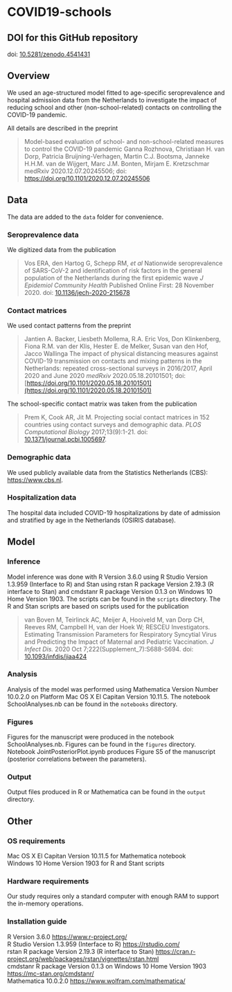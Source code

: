 # COVID19-schools

## DOI for this GitHub repository
doi: [10.5281/zenodo.4541431](10.5281/zenodo.4541431)

## Overview

We used an age-structured model fitted to age-specific seroprevalence and hospital admission data from the Netherlands to investigate the impact of reducing school and other (non-school-related) contacts on controlling the COVID-19 pandemic.

All details are described in the preprint

> Model-based evaluation of school- and non-school-related measures to control the COVID-19 pandemic
Ganna Rozhnova, Christiaan H. van Dorp, Patricia Bruijning-Verhagen, Martin C.J. Bootsma, Janneke H.H.M. van de Wijgert, Marc J.M. Bonten, Mirjam E. Kretzschmar
medRxiv 2020.12.07.20245506; doi: https://doi.org/10.1101/2020.12.07.20245506

## Data

The data are added to the `data` folder for convenience.

### Seroprevalence data

We digitized data from the publication

> Vos ERA, den Hartog G, Schepp RM, *et al*
  Nationwide seroprevalence of SARS-CoV-2 and identification of risk factors in the general population of the Netherlands during the first epidemic wave
  *J Epidemiol Community Health* Published Online First: 28 November 2020. doi: [10.1136/jech-2020-215678](10.1136/jech-2020-215678)

### Contact matrices

We used contact patterns from the preprint

> Jantien A. Backer, Liesbeth Mollema, R.A. Eric Vos, Don Klinkenberg, Fiona R.M. van der Klis, Hester E. de Melker, Susan van den Hof, Jacco Wallinga
  The impact of physical distancing measures against COVID-19 transmission on contacts and mixing patterns in the Netherlands: 
  repeated cross-sectional surveys in 2016/2017, April 2020 and June 2020
  *medRxiv* 2020.05.18.20101501; doi: [https://doi.org/10.1101/2020.05.18.20101501](https://doi.org/10.1101/2020.05.18.20101501)
  
The school-specific contact matrix was taken from the publication 

> Prem K, Cook AR, Jit M. Projecting social contact matrices in 152 countries using contact surveys and demographic data. *PLOS Computational Biology* 2017;13(9):1-21. doi: [10.1371/journal.pcbi.1005697](10.1371/journal.pcbi.1005697).

### Demographic data

We used publicly available data from the Statistics Netherlands (CBS): https://www.cbs.nl.

### Hospitalization data

The hospital data included COVID-19 hospitalizations by date of admission and stratified by age in the Netherlands (OSIRIS database). 

## Model 

### Inference

Model inference was done with R Version 3.6.0 using R Studio Version 1.3.959 (Interface to R) and Stan using rstan R package Version 2.19.3 (R interface to Stan) and cmdstanr R package Version 0.1.3 on Windows 10 Home Version 1903. The scripts can be found in the `scripts` directory. The R and Stan scripts are based on scripts used for the publication

> van Boven M, Teirlinck AC, Meijer A, Hooiveld M, van Dorp CH, Reeves RM, Campbell H, van der Hoek W; RESCEU Investigators. 
  Estimating Transmission Parameters for Respiratory Syncytial Virus and Predicting the Impact of Maternal and Pediatric Vaccination. 
  *J Infect Dis.* 2020 Oct 7;222(Supplement_7):S688-S694. doi: [10.1093/infdis/jiaa424](10.1093/infdis/jiaa424)

### Analysis

Analysis of the model was performed using Mathematica Version Number 10.0.2.0 on Platform Mac OS X El Capitan Version 10.11.5. The notebook SchoolAnalyses.nb can be found in the `notebooks` directory.

### Figures

Figures for the manuscript were produced in the notebook SchoolAnalyses.nb. Figures can be found in the `figures` directory.
Notebook JointPosteriorPlot.ipynb produces Figure S5 of the manuscript (posterior correlations between the parameters). 

### Output

Output files produced in R or Mathematica can be found in the `output` directory.

## Other

### OS requirements

Mac OS X El Capitan Version 10.11.5 for Mathematica notebook<br />
Windows 10 Home Version 1903 for R and Stant scripts

### Hardware requirements

Our study requires only a standard computer with enough RAM to support the in-memory operations.

### Installation guide

R Version 3.6.0 https://www.r-project.org/<br />
R Studio Version 1.3.959 (Interface to R) https://rstudio.com/<br />
rstan R package Version 2.19.3 (R interface to Stan) https://cran.r-project.org/web/packages/rstan/vignettes/rstan.html<br />
cmdstanr R package Version 0.1.3 on Windows 10 Home Version 1903 https://mc-stan.org/cmdstanr/<br />
Mathematica 10.0.2.0 https://www.wolfram.com/mathematica/<br />
